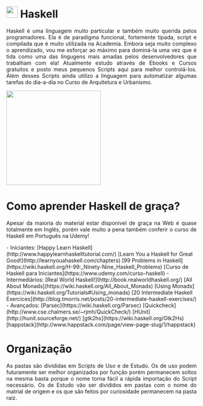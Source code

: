 # <img src="https://upload.wikimedia.org/wikipedia/commons/thumb/1/1c/Haskell-Logo.svg/1200px-Haskell-Logo.svg.png" height="30"/> Haskell
<p align="justify">Haskell é uma linguagem muito particular e também muito querida pelos programadores. Ela é de paradigma funcional, fortemente tipada, script e compilada que é muito utilizada na Academia. Embora seja muito complexo o aprendizado, vou me esforçar ao máximo para dominá-la uma vez que é tida como uma das lingugens mais amadas pelos desenvolvedores que trabalham com ela! Atualmente estudo através de Ebooks e Cursos gratuitos e posto meus pequenos Scripts aqui para melhor controlá-los. Além desses Scripts ainda utilizo a linguagem para automatizar algumas tarefas do dia-a-dia no Curso de Arquitetura e Urbanismo.</p>
<p>
<img src="https://scontent.fpoa6-1.fna.fbcdn.net/v/t1.0-9/23472790_10155944102836462_523604957201593202_n.jpg?oh=20eebc6f651a4ba8ad0a5c3a562bcc19&oe=5A634007" height="250" />
</p>

# Como aprender Haskell de graça?
<p align="justify">Apesar da maioria do material estar disponivel de graça na Web é quase totalmente em Inglês, porém vale muito a pena também conferir o curso de Haskell em Português na Udemy!</p> 
<p>
- Iniciantes:
 [Happy Learn Haskell](http://www.happylearnhaskelltutorial.com/)
 [Learn You a Haskell for Great Good!](http://learnyouahaskell.com/chapters)
 [99 Problems in Haskell](https://wiki.haskell.org/H-99:_Ninety-Nine_Haskell_Problems)
 [Curso de Haskell para Iniciantes](https://www.udemy.com/curso-haskell)
- Intermediários:
 [Real World Haskell!](http://book.realworldhaskell.org/)
 [All About Monads](https://wiki.haskell.org/All_About_Monads)
 [Using Monads](https://wiki.haskell.org/Tutorials#Using_monads)
 [20 Intermediate Haskell Exercices](http://blog.tmorris.net/posts/20-intermediate-haskell-exercises/)
- Avançados:
 [Parsec](https://wiki.haskell.org/Parsec)
 [Quickcheck](http://www.cse.chalmers.se/~rjmh/QuickCheck/)
 [HUnit](http://hunit.sourceforge.net/)
 [gtk2hs](https://wiki.haskell.org/Gtk2Hs)
 [happstack](http://www.happstack.com/page/view-page-slug/1/happstack)
</p>

# Organização
<p align="justify">As pastas são divididas em Scripts de Uso e de Estudo. Os de uso podem futuramente ser melhor organizados por função porém permanecem soltos na mesma basta porque o nome torna fácil a rápida importação do Script necessário. Os de Estudo vão ser divididos em pastas com o nome do matrial de origem e os que são feitos por curiosidade permanecem na pasta raiz.
</p>
